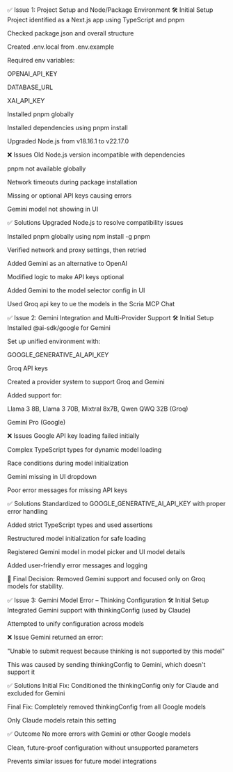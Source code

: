 ✅ Issue 1: Project Setup and Node/Package Environment
🛠 Initial Setup
Project identified as a Next.js app using TypeScript and pnpm

Checked package.json and overall structure

Created .env.local from .env.example

Required env variables:

OPENAI_API_KEY

DATABASE_URL

XAI_API_KEY

Installed pnpm globally

Installed dependencies using pnpm install

Upgraded Node.js from v18.16.1 to v22.17.0

❌ Issues
Old Node.js version incompatible with dependencies

pnpm not available globally

Network timeouts during package installation

Missing or optional API keys causing errors

Gemini model not showing in UI

✅ Solutions
Upgraded Node.js to resolve compatibility issues

Installed pnpm globally using npm install -g pnpm

Verified network and proxy settings, then retried

Added Gemini as an alternative to OpenAI

Modified logic to make API keys optional

Added Gemini to the model selector config in UI

Used Groq api key to ue the models in the Scria MCP Chat 



✅ Issue 2: Gemini Integration and Multi-Provider Support
🛠 Initial Setup
Installed @ai-sdk/google for Gemini

Set up unified environment with:

GOOGLE_GENERATIVE_AI_API_KEY

Groq API keys

Created a provider system to support Groq and Gemini

Added support for:

Llama 3 8B, Llama 3 70B, Mixtral 8x7B, Qwen QWQ 32B (Groq)

Gemini Pro (Google)

❌ Issues
Google API key loading failed initially

Complex TypeScript types for dynamic model loading

Race conditions during model initialization

Gemini missing in UI dropdown

Poor error messages for missing API keys

✅ Solutions
Standardized to GOOGLE_GENERATIVE_AI_API_KEY with proper error handling

Added strict TypeScript types and used assertions

Restructured model initialization for safe loading

Registered Gemini model in model picker and UI model details

Added user-friendly error messages and logging

🎯 Final Decision: Removed Gemini support and focused only on Groq models for stability.



✅ Issue 3: Gemini Model Error – Thinking Configuration
🛠 Initial Setup
Integrated Gemini support with thinkingConfig (used by Claude)

Attempted to unify configuration across models

❌ Issue
Gemini returned an error:

"Unable to submit request because thinking is not supported by this model"

This was caused by sending thinkingConfig to Gemini, which doesn't support it

✅ Solutions
Initial Fix: Conditioned the thinkingConfig only for Claude and excluded for Gemini

Final Fix: Completely removed thinkingConfig from all Google models

Only Claude models retain this setting

✅ Outcome
No more errors with Gemini or other Google models

Clean, future-proof configuration without unsupported parameters

Prevents similar issues for future model integrations
